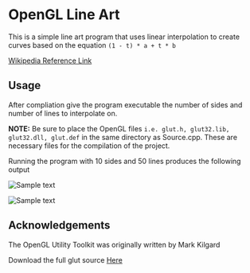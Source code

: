 # OpenGL Line Art 
This is a simple line art program that uses linear interpolation to create curves based on the equation `(1 - t) * a + t * b`

[Wikipedia Reference Link](https://en.wikipedia.org/wiki/Linear_interpolation)

## Usage
After compliation give the program executable the number of sides and number of lines to interpolate on.

**NOTE:** Be sure to place the OpenGL files `i.e. glut.h, glut32.lib, glut32.dll, glut.def` in the same directory as Source.cpp. These are necessary files for the compilation of the project. 

Running the program with 10 sides and 50 lines produces the following output

![Sample text](https://imgur.com/k1EyjUp)

![Sample text](https://imgur.com/7GLR5Mg)

## Acknowledgements
The OpenGL Utility Toolkit was originally written by Mark Kilgard

Download the full glut source [Here](https://user.xmission.com/~nate/glut.html) 